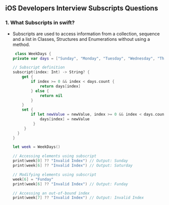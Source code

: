 ## iOS Developers Interview Subscripts Questions

### 1. What Subscripts in swift?
  - Subscripts are used to access information from a collection, sequence and a list in Classes, Structures and Enumerations 
    without using a method.

    ```swift
     class WeekDays {
    private var days = ["Sunday", "Monday", "Tuesday", "Wednesday", "Thursday", "Friday", "Saturday"]

    // Subscript definition
    subscript(index: Int) -> String? {
        get {
            if index >= 0 && index < days.count {
                return days[index]
            } else {
                return nil
            }
        }
        set {
            if let newValue = newValue, index >= 0 && index < days.count {
                days[index] = newValue
             }
         }
      }
    }
    
    let week = WeekDays()
    
    // Accessing elements using subscript
    print(week[0] ?? "Invalid Index") // Output: Sunday
    print(week[6] ?? "Invalid Index") // Output: Saturday

    // Modifying elements using subscript
    week[6] = "Funday"
    print(week[6] ?? "Invalid Index") // Output: Funday

    // Accessing an out-of-bound index
    print(week[7] ?? "Invalid Index") // Output: Invalid Index
    ```
